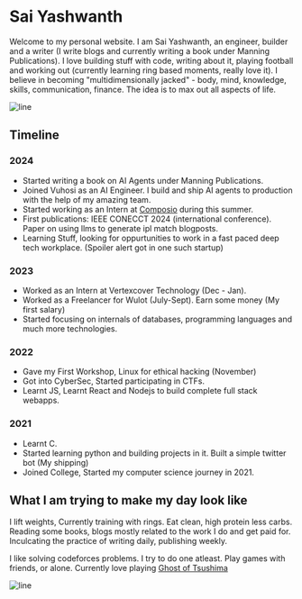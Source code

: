 # Sai Yashwanth


Welcome to my personal website. I am Sai Yashwanth, an engineer, builder and a writer (I write blogs and currently writing a book under Manning Publications).
I love building stuff with code, writing about it, playing football and working out (currently learning ring based moments, really love it). I believe in becoming "multidimensionally jacked" - 
body, mind, knowledge, skills, communication, finance. The idea is to max out all aspects of life.


![line](https://user-images.githubusercontent.com/74038190/212284100-561aa473-3905-4a80-b561-0d28506553ee.gif)

## Timeline

### 2024
- Started writing a book on AI Agents under Manning Publications.
- Joined Vuhosi as an AI Engineer. I build and ship AI agents to production with the help of my amazing team.
- Started working as an Intern at [Composio](https://www.composio.dev/) during this summer.
- First publications: IEEE CONECCT 2024 (international conference). Paper on using llms to generate ipl match blogposts.
- Learning Stuff, looking for oppurtunities to work in a fast paced deep tech workplace. (Spoiler alert got in one such startup) 

### 2023
- Worked as an Intern at Vertexcover Technology (Dec - Jan).
- Worked as a Freelancer for Wulot (July-Sept). Earn some money (My first salary)
- Started focusing on internals of databases, programming languages and much more technologies.
 
### 2022
- Gave my First Workshop, Linux for ethical hacking (November)
- Got into CyberSec, Started participating in CTFs.
- Learnt JS, Learnt React and Nodejs to build complete full stack webapps.

### 2021
- Learnt C.
- Started learning python and building projects in it. Built a simple twitter bot (My shipping) 
- Joined College, Started my computer science journey in 2021.


## What I am trying to make my day look like
I lift weights, Currently training with rings. Eat clean, high protein less carbs.
Reading some books, blogs mostly related to the work I do and get paid for.
Inculcating the practice of writing daily, publishing weekly.

I like solving codeforces problems. I try to do one atleast.
Play games with friends, or alone. Currently love playing [Ghost of Tsushima](https://en.wikipedia.org/wiki/Ghost_of_Tsushima) 


![line](https://user-images.githubusercontent.com/74038190/212284100-561aa473-3905-4a80-b561-0d28506553ee.gif)

